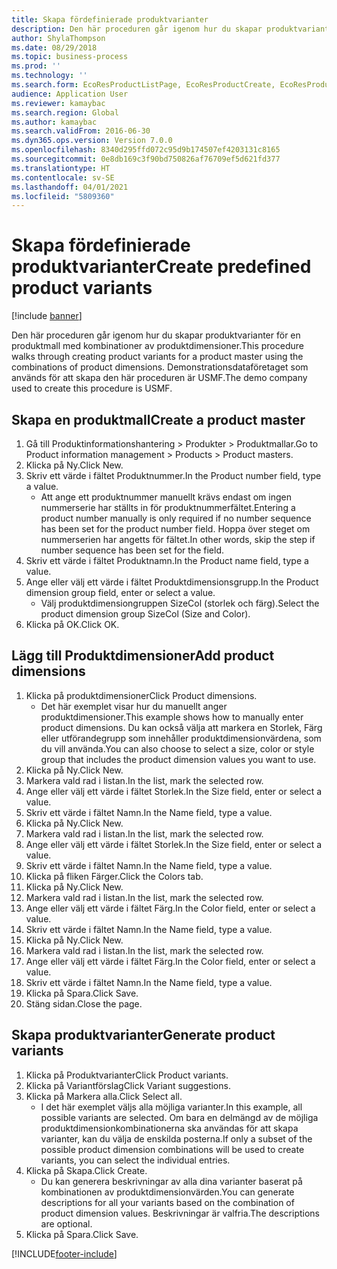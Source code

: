 ```yaml
---
title: Skapa fördefinierade produktvarianter
description: Den här proceduren går igenom hur du skapar produktvarianter för en produktmall med kombinationer av produktdimensioner.
author: ShylaThompson
ms.date: 08/29/2018
ms.topic: business-process
ms.prod: ''
ms.technology: ''
ms.search.form: EcoResProductListPage, EcoResProductCreate, EcoResProductDetails, EcoResProductMasterDimension, EcoResProductVariants, EcoResProductVariantSuggestions, EcoResProductVariantsPendingReleaseFormPart
audience: Application User
ms.reviewer: kamaybac
ms.search.region: Global
ms.author: kamaybac
ms.search.validFrom: 2016-06-30
ms.dyn365.ops.version: Version 7.0.0
ms.openlocfilehash: 8340d295ffd072c95d9b174507ef4203131c8165
ms.sourcegitcommit: 0e8db169c3f90bd750826af76709ef5d621fd377
ms.translationtype: HT
ms.contentlocale: sv-SE
ms.lasthandoff: 04/01/2021
ms.locfileid: "5809360"
---
```

# <a name="create-predefined-product-variants"></a><span data-ttu-id="20596-103">Skapa fördefinierade produktvarianter</span><span class="sxs-lookup"><span data-stu-id="20596-103">Create predefined product variants</span></span>

[!include [banner](../../includes/banner.md)]

<span data-ttu-id="20596-104">Den här proceduren går igenom hur du skapar produktvarianter för en produktmall med kombinationer av produktdimensioner.</span><span class="sxs-lookup"><span data-stu-id="20596-104">This procedure walks through creating product variants for a product master using the combinations of product dimensions.</span></span> <span data-ttu-id="20596-105">Demonstrationsdataföretaget som används för att skapa den här proceduren är USMF.</span><span class="sxs-lookup"><span data-stu-id="20596-105">The demo company used to create this procedure is USMF.</span></span>


## <a name="create-a-product-master"></a><span data-ttu-id="20596-106">Skapa en produktmall</span><span class="sxs-lookup"><span data-stu-id="20596-106">Create a product master</span></span>
1. <span data-ttu-id="20596-107">Gå till Produktinformationshantering > Produkter > Produktmallar.</span><span class="sxs-lookup"><span data-stu-id="20596-107">Go to Product information management > Products > Product masters.</span></span>
2. <span data-ttu-id="20596-108">Klicka på Ny.</span><span class="sxs-lookup"><span data-stu-id="20596-108">Click New.</span></span>
3. <span data-ttu-id="20596-109">Skriv ett värde i fältet Produktnummer.</span><span class="sxs-lookup"><span data-stu-id="20596-109">In the Product number field, type a value.</span></span>
    * <span data-ttu-id="20596-110">Att ange ett produktnummer manuellt krävs endast om ingen nummerserie har ställts in för produktnummerfältet.</span><span class="sxs-lookup"><span data-stu-id="20596-110">Entering a product number manually is only required if no number sequence has been set for the product number field.</span></span> <span data-ttu-id="20596-111">Hoppa över steget om nummerserien har angetts för fältet.</span><span class="sxs-lookup"><span data-stu-id="20596-111">In other words, skip the step if number sequence has been set for the field.</span></span>  
4. <span data-ttu-id="20596-112">Skriv ett värde i fältet Produktnamn.</span><span class="sxs-lookup"><span data-stu-id="20596-112">In the Product name field, type a value.</span></span>
5. <span data-ttu-id="20596-113">Ange eller välj ett värde i fältet Produktdimensionsgrupp.</span><span class="sxs-lookup"><span data-stu-id="20596-113">In the Product dimension group field, enter or select a value.</span></span>
    * <span data-ttu-id="20596-114">Välj produktdimensiongruppen SizeCol (storlek och färg).</span><span class="sxs-lookup"><span data-stu-id="20596-114">Select the product dimension group SizeCol (Size and Color).</span></span>  
6. <span data-ttu-id="20596-115">Klicka på OK.</span><span class="sxs-lookup"><span data-stu-id="20596-115">Click OK.</span></span>

## <a name="add-product-dimensions"></a><span data-ttu-id="20596-116">Lägg till Produktdimensioner</span><span class="sxs-lookup"><span data-stu-id="20596-116">Add product dimensions</span></span>
1. <span data-ttu-id="20596-117">Klicka på produktdimensioner</span><span class="sxs-lookup"><span data-stu-id="20596-117">Click Product dimensions.</span></span>
    * <span data-ttu-id="20596-118">Det här exemplet visar hur du manuellt anger produktdimensioner.</span><span class="sxs-lookup"><span data-stu-id="20596-118">This example shows how to manually enter product dimensions.</span></span> <span data-ttu-id="20596-119">Du kan också välja att markera en Storlek, Färg eller utförandegrupp som innehåller produktdimensionvärdena, som du vill använda.</span><span class="sxs-lookup"><span data-stu-id="20596-119">You can also choose to select a size, color or style group that includes the product dimension values you want to use.</span></span>  
2. <span data-ttu-id="20596-120">Klicka på Ny.</span><span class="sxs-lookup"><span data-stu-id="20596-120">Click New.</span></span>
3. <span data-ttu-id="20596-121">Markera vald rad i listan.</span><span class="sxs-lookup"><span data-stu-id="20596-121">In the list, mark the selected row.</span></span>
4. <span data-ttu-id="20596-122">Ange eller välj ett värde i fältet Storlek.</span><span class="sxs-lookup"><span data-stu-id="20596-122">In the Size field, enter or select a value.</span></span>
5. <span data-ttu-id="20596-123">Skriv ett värde i fältet Namn.</span><span class="sxs-lookup"><span data-stu-id="20596-123">In the Name field, type a value.</span></span>
6. <span data-ttu-id="20596-124">Klicka på Ny.</span><span class="sxs-lookup"><span data-stu-id="20596-124">Click New.</span></span>
7. <span data-ttu-id="20596-125">Markera vald rad i listan.</span><span class="sxs-lookup"><span data-stu-id="20596-125">In the list, mark the selected row.</span></span>
8. <span data-ttu-id="20596-126">Ange eller välj ett värde i fältet Storlek.</span><span class="sxs-lookup"><span data-stu-id="20596-126">In the Size field, enter or select a value.</span></span>
9. <span data-ttu-id="20596-127">Skriv ett värde i fältet Namn.</span><span class="sxs-lookup"><span data-stu-id="20596-127">In the Name field, type a value.</span></span>
10. <span data-ttu-id="20596-128">Klicka på fliken Färger.</span><span class="sxs-lookup"><span data-stu-id="20596-128">Click the Colors tab.</span></span>
11. <span data-ttu-id="20596-129">Klicka på Ny.</span><span class="sxs-lookup"><span data-stu-id="20596-129">Click New.</span></span>
12. <span data-ttu-id="20596-130">Markera vald rad i listan.</span><span class="sxs-lookup"><span data-stu-id="20596-130">In the list, mark the selected row.</span></span>
13. <span data-ttu-id="20596-131">Ange eller välj ett värde i fältet Färg.</span><span class="sxs-lookup"><span data-stu-id="20596-131">In the Color field, enter or select a value.</span></span>
14. <span data-ttu-id="20596-132">Skriv ett värde i fältet Namn.</span><span class="sxs-lookup"><span data-stu-id="20596-132">In the Name field, type a value.</span></span>
15. <span data-ttu-id="20596-133">Klicka på Ny.</span><span class="sxs-lookup"><span data-stu-id="20596-133">Click New.</span></span>
16. <span data-ttu-id="20596-134">Markera vald rad i listan.</span><span class="sxs-lookup"><span data-stu-id="20596-134">In the list, mark the selected row.</span></span>
17. <span data-ttu-id="20596-135">Ange eller välj ett värde i fältet Färg.</span><span class="sxs-lookup"><span data-stu-id="20596-135">In the Color field, enter or select a value.</span></span>
18. <span data-ttu-id="20596-136">Skriv ett värde i fältet Namn.</span><span class="sxs-lookup"><span data-stu-id="20596-136">In the Name field, type a value.</span></span>
19. <span data-ttu-id="20596-137">Klicka på Spara.</span><span class="sxs-lookup"><span data-stu-id="20596-137">Click Save.</span></span>
20. <span data-ttu-id="20596-138">Stäng sidan.</span><span class="sxs-lookup"><span data-stu-id="20596-138">Close the page.</span></span>

## <a name="generate-product-variants"></a><span data-ttu-id="20596-139">Skapa produktvarianter</span><span class="sxs-lookup"><span data-stu-id="20596-139">Generate product variants</span></span>
1. <span data-ttu-id="20596-140">Klicka på Produktvarianter</span><span class="sxs-lookup"><span data-stu-id="20596-140">Click Product variants.</span></span>
2. <span data-ttu-id="20596-141">Klicka på Variantförslag</span><span class="sxs-lookup"><span data-stu-id="20596-141">Click Variant suggestions.</span></span>
3. <span data-ttu-id="20596-142">Klicka på Markera alla.</span><span class="sxs-lookup"><span data-stu-id="20596-142">Click Select all.</span></span>
    * <span data-ttu-id="20596-143">I det här exemplet väljs alla möjliga varianter.</span><span class="sxs-lookup"><span data-stu-id="20596-143">In this example, all possible variants are selected.</span></span> <span data-ttu-id="20596-144">Om bara en delmängd av de möjliga produktdimensionkombinationerna ska användas för att skapa varianter, kan du välja de enskilda posterna.</span><span class="sxs-lookup"><span data-stu-id="20596-144">If only a subset of the possible product dimension combinations will be used to create variants, you can select the individual entries.</span></span>  
4. <span data-ttu-id="20596-145">Klicka på Skapa.</span><span class="sxs-lookup"><span data-stu-id="20596-145">Click Create.</span></span>
    * <span data-ttu-id="20596-146">Du kan generera beskrivningar av alla dina varianter baserat på kombinationen av produktdimensionvärden.</span><span class="sxs-lookup"><span data-stu-id="20596-146">You can generate descriptions for all your variants based on the combination of product dimension values.</span></span> <span data-ttu-id="20596-147">Beskrivningar är valfria.</span><span class="sxs-lookup"><span data-stu-id="20596-147">The descriptions are optional.</span></span>  
5. <span data-ttu-id="20596-148">Klicka på Spara.</span><span class="sxs-lookup"><span data-stu-id="20596-148">Click Save.</span></span>



[!INCLUDE[footer-include](../../../includes/footer-banner.md)]
